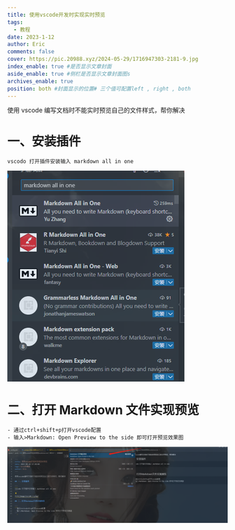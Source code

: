 ```yaml
---
title: 使用vscode开发时实现实时预览
tags:
  - 教程
date: 2023-1-12
author: Eric
comments: false
cover: https://pic.20988.xyz/2024-05-29/1716947303-2181-9.jpg
index_enable: true #是否显示文章封面
aside_enable: true #侧栏是否显示文章封面图s
archives_enable: true
position: both #封面显示的位置# 三个值可配置left , right , both
---
```


使用 vscode 编写文档时不能实时预览自己的文件样式，帮你解决

# 一、安装插件

```
vscodo 打开插件安装输入 markdown all in one
```

![](/images/vscode-1.png)

# 二、打开 Markdown 文件实现预览

```
- 通过ctrl+shift+p打开vscode配置
- 输入>Markdown: Open Preview to the side 即可打开预览效果图
```

![](/images/vscode-2.png)
